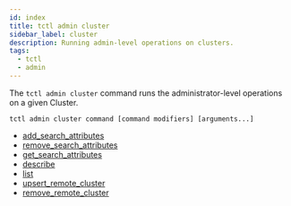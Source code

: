 ```yaml
---
id: index
title: tctl admin cluster
sidebar_label: cluster
description: Running admin-level operations on clusters.
tags:
  - tctl
  - admin
---
```


The `tctl admin cluster` command runs the administrator-level operations on a given Cluster.

`tctl admin cluster command [command modifiers] [arguments...]`

- [add_search_attributes](/tctl-v1/admin/cluster/add-search-attributes)
- [remove_search_attributes](/tctl-v1/admin/cluster/remove-search-attributes)
- [get_search_attributes](/tctl-v1/admin/cluster/get-search-attributes)
- [describe](/tctl-v1/admin/cluster/describe)
- [list](/tctl-v1/admin/cluster/list)
- [upsert_remote_cluster](/tctl-v1/admin/cluster/upsert-remote-cluster)
- [remove_remote_cluster](/tctl-v1/admin/cluster/upsert-remote-cluster)
